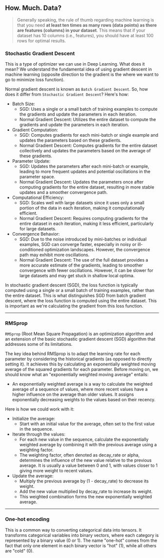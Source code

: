 ## How. Much. Data?

> Generally speaking, the rule of thumb regarding machine learning is that you need **at least ten times as many rows (data points) as there are features (columns) in your dataset**. This means that if your dataset has 10 columns (i.e., features), you should have at least 100 rows for optimal results.

### Stochastic Gradient Descent

This is a type of optimizer we can use in Deep Learning. What does it mean? We understand the fundamental idea of using gradient descent in machine learning (opposite direction to the gradient is the where we want to go to minimize loss function).

Normal gradient descent is known as `Batch Gradient Descent`. So, how does it differ from `Stochastic Gradient Descent`? Here's how:

- Batch Size:
    - SGD: Uses a single or a small batch of training examples to compute the gradients and update the parameters in each iteration.
    - Normal Gradient Descent: Utilizes the entire dataset to compute the gradients and update the parameters in each iteration.
- Gradient Computation:
    - SGD: Computes gradients for each mini-batch or single example and updates the parameters based on these gradients.
    - Normal Gradient Descent: Computes gradients for the entire dataset collectively and updates the parameters based on the average of these gradients.
- Parameter Update:
    - SGD: Updates the parameters after each mini-batch or example, leading to more frequent updates and potential oscillations in the parameter space.
    - Normal Gradient Descent: Updates the parameters once after computing gradients for the entire dataset, resulting in more stable updates and a smoother convergence path.
- Computational Efficiency:
    - SGD: Scales well with large datasets since it uses only a small portion of the data in each iteration, making it computationally efficient.
    - Normal Gradient Descent: Requires computing gradients for the entire dataset in each iteration, making it less efficient, particularly for large datasets.
- Convergence Behavior:
    - SGD: Due to the noise introduced by mini-batches or individual examples, SGD can converge faster, especially in noisy or ill-conditioned optimization landscapes. However, the convergence path may exhibit more oscillations.
    - Normal Gradient Descent: The use of the full dataset provides a more accurate estimate of the gradients, leading to smoother convergence with fewer oscillations. However, it can be slower for large datasets and may get stuck in shallow local optima.

In stochastic gradient descent (SGD), the loss function is typically computed using a single or a small batch of training examples, rather than the entire dataset. This is what distinguishes SGD from batch gradient descent, where the loss function is computed using the entire dataset. This is important as we're calculating the gradient from this loss function.

---

### RMSprop

`RMSprop` (Root Mean Square Propagation) is an optimization algorithm and an extension of the basic stochastic gradient descent (SGD) algorithm that addresses some of its limitations.

The key idea behind RMSprop is to adapt the learning rate for each parameter by considering the historical gradients (as opposed to directly setting it). It achieves this by calculating an exponentially weighted moving average of the squared gradients for each parameter. Before moving on, we should know what an "exponentially weighted moving average" entails:

- An exponentially weighted average is a way to calculate the weighted average of a sequence of values, where more recent values have a higher influence on the average than older values. It assigns exponentially decreasing weights to the values based on their recency.

Here is how we could work with it:

- Initialize the average:
    - Start with an initial value for the average, often set to the first value in the sequence.
- Iterate through the values:
    - For each new value in the sequence, calculate the exponentially weighted average by combining it with the previous average using a weighting factor.
    - The weighting factor, often denoted as decay_rate or alpha, determines the influence of the new value relative to the previous average. It is usually a value between 0 and 1, with values closer to 1 giving more weight to recent values.
- Update the average:
    - Multiply the previous average by (1 - decay_rate) to decrease its weight.
    - Add the new value multiplied by decay_rate to increase its weight.
    - This weighted combination forms the new exponentially weighted average.

---

### One-hot encoding

This is a common way to converting categorical data into tensors. It transforms categorical variables into binary vectors, where each category is represented by a binary value (0 or 1). The name "one-hot" comes from the fact that only one element in each binary vector is "hot" (1), while all others are "cold" (0).